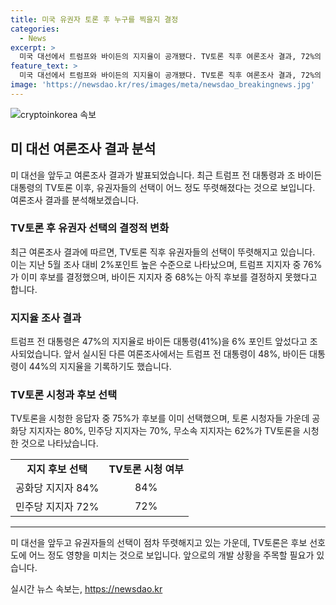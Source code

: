 ```yaml
---
title: 미국 유권자 토론 후 누구를 찍을지 결정
categories:
  - News
excerpt: >
  미국 대선에서 트럼프와 바이든의 지지율이 공개됐다. TV토론 직후 여론조사 결과, 72%의 유권자가 이미 투표 결정을 내렸다. 트럼프 지지자 중 76%가 결정한 반면, 바이든 지지자 중 68%는 아직 결정하지 못했다. 토론을 시청한 43%의 응답자 중 75%가 이미 투표를 결정했으며, 이 중 공화당 지지자의 결정률은 84%에 이르렀다. 트럼프 전 대통령은 바이든 대통령을 6%포인트 앞섰고, 바이든은 TV토론에서 약세를 보여 대처에 주목이 필요하다는 지적이 제기됐다. (문자수: 209)
feature_text: >
  미국 대선에서 트럼프와 바이든의 지지율이 공개됐다. TV토론 직후 여론조사 결과, 72%의 유권자가 이미 투표 결정을 내렸다. 트럼프 지지자 중 76%가 결정한 반면, 바이든 지지자 중 68%는 아직 결정하지 못했다. 토론을 시청한 43%의 응답자 중 75%가 이미 투표를 결정했으며, 이 중 공화당 지지자의 결정률은 84%에 이르렀다. 트럼프 전 대통령은 바이든 대통령을 6%포인트 앞섰고, 바이든은 TV토론에서 약세를 보여 대처에 주목이 필요하다는 지적이 제기됐다. (문자수: 209)
image: 'https://newsdao.kr/res/images/meta/newsdao_breakingnews.jpg'
---
```


<p><img src="https://newsdao.kr/res/images/meta/newsdao_breakingnews.jpg" alt="cryptoinkorea 속보" /></p>

<h2 data-ke-size="size26">미 대선 여론조사 결과 분석</h2>

<p data-ke-size="size16">미 대선을 앞두고 여론조사 결과가 발표되었습니다. 최근 트럼프 전 대통령과 조 바이든 대통령의 TV토론 이후, 유권자들의 선택이 어느 정도 뚜렷해졌다는 것으로 보입니다. 여론조사 결과를 분석해보겠습니다.</p>

<h3>TV토론 후 유권자 선택의 결정적 변화</h3>

<p data-ke-size="size16">최근 여론조사 결과에 따르면, TV토론 직후 유권자들의 선택이 뚜렷해지고 있습니다. 이는 지난 5월 조사 대비 2%포인트 높은 수준으로 나타났으며, 트럼프 지지자 중 76%가 이미 후보를 결정했으며, 바이든 지지자 중 68%는 아직 후보를 결정하지 못했다고 합니다.</p>

<h3>지지율 조사 결과</h3>

<p data-ke-size="size16">트럼프 전 대통령은 47%의 지지율로 바이든 대통령(41%)을 6% 포인트 앞섰다고 조사되었습니다. 앞서 실시된 다른 여론조사에서는 트럼프 전 대통령이 48%, 바이든 대통령이 44%의 지지율을 기록하기도 했습니다.</p>

<h3>TV토론 시청과 후보 선택</h3>

<p data-ke-size="size16">TV토론을 시청한 응답자 중 75%가 후보를 이미 선택했으며, 토론 시청자들 가운데 공화당 지지자는 80%, 민주당 지지자는 70%, 무소속 지지자는 62%가 TV토론을 시청한 것으로 나타났습니다.</p>

<table>
    <tr>
        <td style="text-align: center; height: 17px;"><b>지지 후보 선택</b></td>
        <td style="text-align: center; height: 17px;"><b>TV토론 시청 여부</b></td>
    </tr>
    <tr>
        <td style="text-align: center; height: 17px;">공화당 지지자 84%</td>
        <td style="text-align: center; height: 17px;">84%</td>
    </tr>
    <tr>
        <td style="text-align: center; height: 17px;">민주당 지지자 72%</td>
        <td style="text-align: center; height: 17px;">72%</td>
    </tr>
</table>

<hr>

<p data-ke-size="size16">미 대선을 앞두고 유권자들의 선택이 점차 뚜렷해지고 있는 가운데, TV토론은 후보 선호도에 어느 정도 영향을 미치는 것으로 보입니다. 앞으로의 개발 상황을 주목할 필요가 있습니다.</p>
실시간 뉴스 속보는, <a href="https://newsdao.kr" rel="dofollow">https://newsdao.kr</a>


